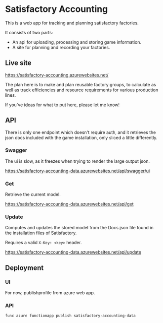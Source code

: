 # Satisfactory Accounting

This is a web app for tracking and planning satisfactory factories.

It consists of two parts:

* An api for uploading, processing and storing game information.
* A site for planning and recording your factories.

## Live site

https://satisfactory-accounting.azurewebsites.net/

The plan here is to make and plan reusable factory groups, to calculate as well as track efficiencies and resource requirements for various production lines.

If you've ideas for what to put here, please let me know!

## API

There is only one endpoint which doesn't require auth, and it retrieves the json docs included with the game installation, only sliced a little differently.

### Swagger

The ui is slow, as it freezes when trying to render the large output json.

https://satisfactory-accounting-data.azurewebsites.net/api/swagger/ui

### Get

Retrieve the current model.

https://satisfactory-accounting-data.azurewebsites.net/api/get

### Update
Computes and updates the stored model from the Docs.json file found in the installation files of Satisfactory.

Requires a valid `X-Key: <key>` header.

https://satisfactory-accounting-data.azurewebsites.net/api/update

## Deployment

### UI

For now, publishprofile from azure web app.

### API

```
func azure functionapp publish satisfactory-accounting-data
```